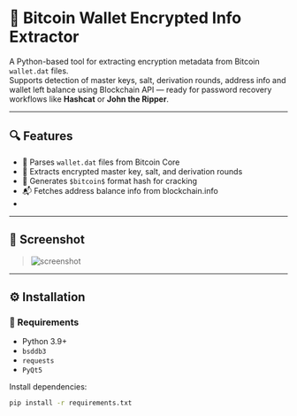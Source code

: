 # 🧠 Bitcoin Wallet Encrypted Info Extractor

A Python-based tool for extracting encryption metadata from Bitcoin `wallet.dat` files.  
Supports detection of master keys, salt, derivation rounds, address info and wallet left balance using Blockchain API — ready for password recovery workflows like **Hashcat** or **John the Ripper**.

---

## 🔍 Features

- 🧠 Parses `wallet.dat` files from Bitcoin Core
- 🔐 Extracts encrypted master key, salt, and derivation rounds
- 🧾 Generates `$bitcoin$` format hash for cracking
- 📬 Fetches address balance info from blockchain.info
- 
---

## 📸 Screenshot

> ![screenshot](https://github.com/user-attachments/assets/35f4b615-7b74-4250-b62e-3ebf817d389e)


---

## ⚙️ Installation

### 🔧 Requirements

- Python 3.9+
- `bsddb3`
- `requests`
- `PyQt5`

Install dependencies:

```bash
pip install -r requirements.txt
